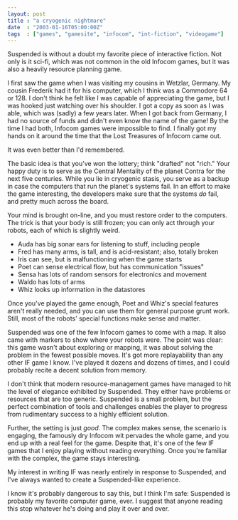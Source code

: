 ```yaml
---
layout: post
title : "a cryogenic nightmare"
date  : "2003-01-16T05:00:00Z"
tags  : ["games", "gamesite", "infocom", "int-fiction", "videogame"]
---
```

Suspended is without a doubt my favorite piece of interactive fiction.  Not only is it sci-fi, which was not common in the old Infocom games, but it was also a heavily resource planning game.

I first saw the game when I was visiting my cousins in Wetzlar, Germany.  My cousin Frederik had it for his computer, which I think was a Commodore 64 or 128.  I don't think he felt like I was capable of appreciating the game, but I was hooked just watching over his shoulder.  I got a copy as soon as I was able, which was (sadly) a few years later.  When I got back from Germany, I had no source of funds and didn't even know the name of the game!  By the time I had both, Infocom games were impossible to find.  I finally got my hands on it around the time that the Lost Treasures of Infocom came out.

It was even better than I'd remembered.

The basic idea is that you've won the lottery; think "drafted" not "rich." Your happy duty is to serve as the Central Mentality of the planet Contra for the next five centuries.  While you lie in cryogenic stasis, you serve as a backup in case the computers that run the planet's systems fail.  In an effort to make the game interesting, the developers make sure that the systems *do* fail, and pretty much across the board.

Your mind is brought on-line, and you must restore order to the computers.  The trick is that your body is still frozen; you can only act through your robots, each of which is slightly weird.

* Auda has big sonar ears for listening to stuff, including people
* Fred has many arms, is tall, and is acid-resistant; also, totally broken
* Iris can see, but is malfunctioning when the game starts
* Poet can sense electrical flow, but has communication "issues"
* Sensa has lots of random sensors for electronics and movement
* Waldo has lots of arms
* Whiz looks up information in the datastores

Once you've played the game enough, Poet and Whiz's special features aren't really needed, and you can use them for general purpose grunt work.  Still, most of the robots' special functions make sense and matter.

Suspended was one of the few Infocom games to come with a map.  It also came with markers to show where your robots were.  The point was clear:  this game wasn't about exploring or mapping, it was about solving the problem in the fewest possible moves.  It's got more replayability than any other IF game I know.  I've played it dozens and dozens of times, and I could probably recite a decent solution from memory.

I don't think that modern resource-management games have managed to hit the level of elegance exhibited by Suspended.  They either have problems or resources that are too generic.  Suspended is a small problem, but the perfect combination of tools and challenges enables the player to progress from rudimentary success to a highly efficient solution.

Further, the setting is just *good*.  The complex makes sense, the scenario is engaging, the famously dry Infocom wit pervades the whole game, and you end up with a real feel for the game.  Despite that, it's one of the few IF games that I enjoy playing without reading everything.  Once you're familiar with the complex, the game stays interesting.

My interest in writing IF was nearly entirely in response to Suspended, and I've always wanted to create a Suspended-like experience.

I know it's probably dangerous to say this, but I think I'm safe:  Suspended is probably my favorite computer game, ever.  I suggest that anyone reading this stop whatever he's doing and play it over and over.

